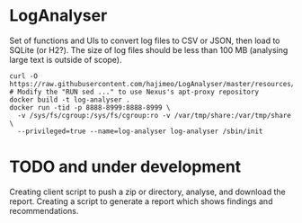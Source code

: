 # LogAnalyser
Set of functions and UIs to convert log files to CSV or JSON, then load to SQLite (or H2?).
The size of log files should be less than 100 MB (analysing large text is outside of scope).

```
curl -O https://raw.githubusercontent.com/hajimeo/LogAnalyser/master/resources/Dockerfile
# Modify the "RUN sed ..." to use Nexus's apt-proxy repository
docker build -t log-analyser .
docker run -tid -p 8888-8999:8888-8999 \
  -v /sys/fs/cgroup:/sys/fs/cgroup:ro -v /var/tmp/share:/var/tmp/share \
  --privileged=true --name=log-analyser log-analyser /sbin/init
```

# TODO and under development
Creating client script to push a zip or directory, analyse, and download the report. 
Creating a script to generate a report which shows findings and recommendations.
